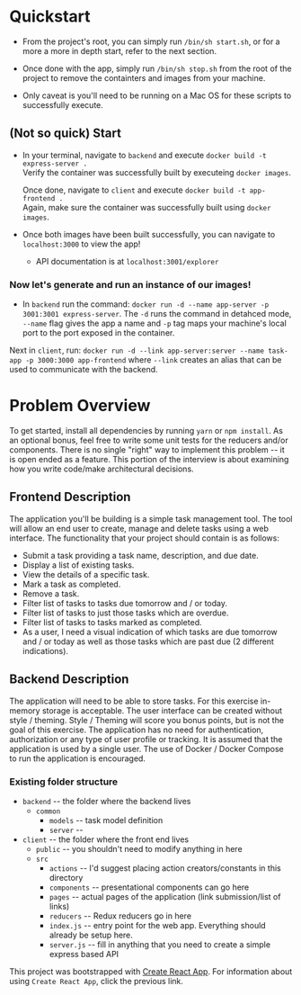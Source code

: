 # Quickstart
* From the project's root, you can simply run `/bin/sh start.sh`, or for a more a more in depth start, refer to the next section.

* Once done with the app, simply run `/bin/sh stop.sh` from the root of the project to remove the containters and images from your machine.

* Only caveat is you'll need to be running on a Mac OS for these scripts to successfully execute.

## (Not so quick) Start
* In your terminal, navigate to `backend` and execute `docker build -t express-server .`  
  Verify the container was successfully built by executeing `docker images`.

  Once done, navigate to `client` and execute `docker build -t app-frontend .`  
  Again, make sure the container was successfully built using `docker images`.

* Once both images have been built successfully, you can navigate to `localhost:3000` to view the app!
    * API documentation is at `localhost:3001/explorer`

### Now let's generate and run an instance of our images!
* In `backend` run the command: `docker run -d --name app-server -p 3001:3001 express-server`. The `-d` runs the command in detahced mode, `--name` flag gives the app a name and `-p` tag maps your machine's local port to the port exposed in the container.

Next in `client`, run: `docker run -d --link app-server:server --name task-app -p 3000:3000 app-frontend` where `--link` creates an alias that can be used to communicate with the backend.

# Problem Overview
To get started, install all dependencies by running `yarn` or `npm install`. As an optional bonus, feel free to write
some unit tests for the reducers and/or components. There is no single "right" way to implement this problem -- it is 
open ended as a feature. This portion of the interview is about examining how you write code/make architectural 
decisions.

## Frontend Description
The application you'll be building is a simple task management tool. The tool will allow an end user to create, manage and delete tasks using a web interface. The functionality that your project should contain is as follows:

* Submit a task providing a task name, description, and due date.
* Display a list of existing tasks.
* View the details of a specific task.
* Mark a task as completed.
* Remove a task.
* Filter list of tasks to tasks due tomorrow and / or today.
* Filter list of tasks to just those tasks which are overdue.
* Filter list of tasks to tasks marked as completed.
* As a user, I need a visual indication of which tasks are due tomorrow and /
or today as well as those tasks which are past due (2 different indications).

## Backend Description
The application will need to be able to store tasks. For this exercise in-memory storage is acceptable. 
The user interface can be created without style / theming. Style / Theming will score you bonus points, but is not the goal of this exercise.
The application has no need for authentication, authorization or any type of user profile or tracking. It is assumed that the application is used by a single user.
The use of Docker / Docker Compose to run the application is encouraged.

### Existing folder structure
* `backend` -- the folder where the backend lives
    * `common`
        * `models` -- task model definition
        * `server` -- 
* `client` -- the folder where the front end lives
    * `public` -- you shouldn't need to modify anything in here
    * `src`
        * `actions` -- I'd suggest placing action creators/constants in this directory
        * `components` -- presentational components can go here
        * `pages` -- actual pages of the application (link submission/list of links)
        * `reducers` -- Redux reducers go in here
        * `index.js` -- entry point for the web app. Everything should already be setup here.
        * `server.js` -- fill in anything that you need to create a simple express based API 
    
This project was bootstrapped with [Create React App](https://github.com/facebookincubator/create-react-app). For 
information about using `Create React App`, click the previous link.
